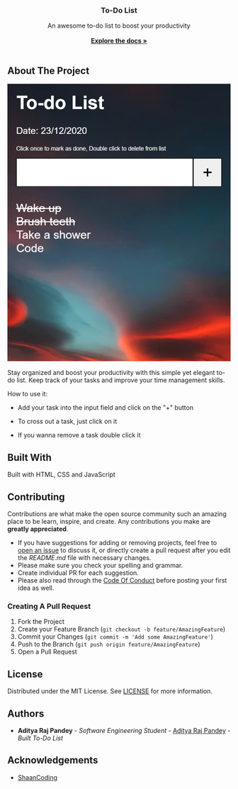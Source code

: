 <br/>
<p align="center">
  <a href="https://github.com/HimalayanPanda/ToDoList">
  </a>

  <h3 align="center">To-Do List</h3>

  <p align="center">
    An awesome to-do list to boost your productivity
    <br/>
    <br/>
    <a href="https://github.com/HimalayanPanda/ToDoList"><strong>Explore the docs »</strong></a>
    <br/>
    <br/>
  </p>
</p>

## About The Project

![Screen Shot](images/screenshot.png)

Stay organized and boost your productivity with this simple yet elegant to-do list. Keep track of your tasks and improve your time management skills.

How to use it:

* Add your task into the input field and click on the "+" button

* To cross out a task, just click on it
* If you wanna remove a task double click it



## Built With

Built with HTML, CSS and JavaScript

## Contributing

Contributions are what make the open source community such an amazing place to be learn, inspire, and create. Any contributions you make are **greatly appreciated**.
* If you have suggestions for adding or removing projects, feel free to [open an issue](https://github.com/HimalayanPanda/ToDoList/issues/new) to discuss it, or directly create a pull request after you edit the *README.md* file with necessary changes.
* Please make sure you check your spelling and grammar.
* Create individual PR for each suggestion.
* Please also read through the [Code Of Conduct](https://github.com/HimalayanPanda/ToDoList/blob/main/CODE_OF_CONDUCT.md) before posting your first idea as well.

### Creating A Pull Request

1. Fork the Project
2. Create your Feature Branch (`git checkout -b feature/AmazingFeature`)
3. Commit your Changes (`git commit -m 'Add some AmazingFeature'`)
4. Push to the Branch (`git push origin feature/AmazingFeature`)
5. Open a Pull Request

## License

Distributed under the MIT License. See [LICENSE](https://github.com/HimalayanPanda/ToDoList/blob/main/LICENSE.md) for more information.

## Authors

* **Aditya Raj Pandey** - *Software Engineering Student* - [Aditya Raj Pandey](https://github.com/HimalayanPanda) - *Built To-Do List*

## Acknowledgements

* [ShaanCoding](https://github.com/ShaanCoding)
